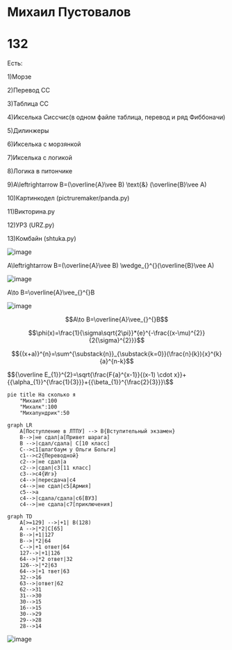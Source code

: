 # Михаил Пустовалов 
# 132
Есть:

1)Морзе

2)Перевод СС

3)Таблица СС

4)Икселька Сиссчис(в одном файле таблица, перевод и ряд Фиббоначи)

5)Дилинжеры

6)Икселька с морзянкой

7)Икселька с логикой

8)Логика в питончике

9)A\leftrightarrow B=(\overline{A}\vee B) \text{&} (\overline{B}\vee A)

10)Картинкодел (pictruremaker/panda.py)

11)Викторина.py

12)УРЗ (URZ.py)

13)Комбайн (shtuka.py)

![image](https://user-images.githubusercontent.com/114387840/200456983-c4dbc06b-9ea9-4a3a-acaa-a63395c97d03.png)

A\leftrightarrow B=(\overline{A}\vee B) \wedge_{}^{}(\overline{B}\vee A)

![image](https://user-images.githubusercontent.com/114387840/200457402-5fe8da3b-0d80-413c-a626-d8a1a4e55a69.png)

A\to B=\overline{A}\vee_{}^{}B

![image](https://user-images.githubusercontent.com/114387840/200457658-222ddaff-81bf-4d2f-8353-456e039b3e30.png)

$$A\to B=\overline{A}\vee_{}^{}B$$

$$\phi(x)=\frac{1}{\sigma\sqrt{2\pi}}*{e}^{-\frac{(x-\mu)^{2}}{2{\sigma}^{2}}}$$

$${(x+a)}^{n}=\sum^{\substack{n}}_{\substack{k=0}}(\frac{n}{k}){x}^{k}{a}^{n-k}$$

$${\overline E_{1}}^{2}=\sqrt{\frac{F{a}^{x-1}}{(x-1) \cdot x}}+{{\alpha_{1}}^{\frac{1}{3}}}+{{\beta_{1}}^{\frac{2}{3}}}\$$

``` mermaid
pie title На сколько я
    "Михаил":100
    "Михалк":100
    "Михапундрик":50
```

``` mermaid
graph LR
    A[Поступление в ЛТПУ] --> B{Вступительный экзамен}
    B-->|не сдал|a[Привет шарага]
    B -->|сдал/сдала| C[10 класс]
    C-->c1[шлагбаум у Ольги Больги]
    c1-->c2{Переводной}
    c2-->|не сдал|a
    c2-->|сдал|c3[11 класс]
    c3-->c4{Игэ}
    c4-->|пересдача|c4
    c4-->|не сдал|c5[Армия]
    c5-->a
    c4-->|сдала/сдала|c6[ВУЗ]
    c4-->|не сдала|c7[приключения]
```

``` mermaid
graph TD
    A[>=129] -->|+1| B(128)
    A -->|*2|C[65]
    B-->|+1|127
    B-->|*2|64
    C-->|+1 ответ|64
    127-->|+1|126
    64-->|*2 ответ|32
    126-->|*2|63
    64-->|+1 твет|63
    32-->16
    63-->|ответ|62
    62-->31
    31-->30
    30-->15
    16-->15
    30-->29
    29-->28
    28-->14
```

![image](https://user-images.githubusercontent.com/114387840/208807371-95b97700-f31d-4834-8338-79bca759164e.png)
